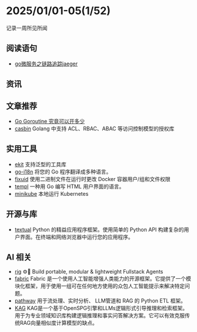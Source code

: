 # 2025/01/01-05(1/52)

记录一周所见所闻

## 阅读语句

- [go微服务之链路追踪jaeger](https://juejin.cn/post/7343557616332554274)


## 资讯


## 文章推荐

- [Go Goroutine 究竟可以开多少](https://juejin.cn/post/7366532224567951370)
- [casbin](https://github.com/casbin/casbin) Golang 中支持 ACL、RBAC、ABAC 等访问控制模型的授权库


## 实用工具

- [ekit](https://github.com/ecodeclub/ekit) 支持泛型的工具库
- [go-i18n](https://github.com/nicksnyder/go-i18n) 将您的 Go 程序翻译成多种语言。
- [fixuid](https://github.com/boxboat/fixuid) 使用二进制文件在运行时更改 Docker 容器用户/组和文件权限
- [templ](https://github.com/a-h/templ) 一种用 Go 编写 HTML 用户界面的语言。
- [minikube](https://github.com/kubernetes/minikube) 本地运行 Kubernetes

## 开源与库

- [textual](https://github.com/Textualize/textual) Python 的精益应用程序框架。使用简单的 Python API 构建复杂的用户界面。在终端和网络浏览器中运行您的应用程序。

## AI 相关

- [rig](https://github.com/0xPlaygrounds/rig) ⚙️🦀 Build portable, modular & lightweight Fullstack Agents
- [fabric](https://github.com/danielmiessler/fabric) Fabric 是一个使用人工智能增强人类能力的开源框架。它提供了一个模块化框架，用于使用一组可在任何地方使用的众包人工智能提示来解决特定问题。
- [pathway](https://github.com/pathwaycom/pathway) 用于流处理、实时分析、 LLM管道和 RAG 的 Python ETL 框架。
- [KAG](https://github.com/OpenSPG/KAG) KAG是一个基于OpenSPG引擎和LLMs逻辑形式引导推理和检索框架。用于为专业领域知识库构建逻辑推理和事实问答解决方案。它可以有效克服传统RAG向量相似度计算模型的缺点。
